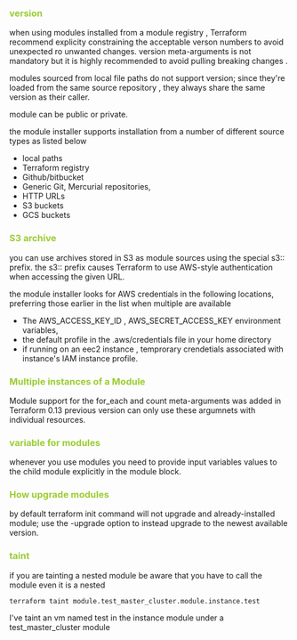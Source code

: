 <h3 style='color:yellowgreen'>version</h3>
when using modules installed from a module registry , Terraform recommend explicity constraining the acceptable verson numbers to avoid unexpected ro unwanted changes.
version meta-arguments is not mandatory but it is highly recommended to avoid pulling breaking changes .

modules sourced from local file paths do not support version; since they're loaded from the same source repository , they always share the same version as their caller.

module can be public or private.

the module installer supports installation from a number of different source types as listed below
 
 - local paths
 - Terraform registry 
 - Github/bitbucket
 - Generic Git, Mercurial repositories,
 - HTTP URLs
 - S3 buckets
 - GCS buckets


<h3 style='color:yellowgreen'>S3 archive</h3>

you can use archives stored in S3 as module sources using the special s3:: prefix. the s3:: prefix causes Terraform to use AWS-style authentication when accessing the given URL.

the module installer looks for AWS credentials in the following locations, preferring those earlier in the list when multiple are available
- The AWS_ACCESS_KEY_ID , AWS_SECRET_ACCESS_KEY environment variables,
- the default profile in the .aws/credentials file in your home directory
- if running on an eec2 instance , temprorary crendetials associated with instance's IAM instance profile.

<h3 style='color:yellowgreen'>Multiple instances of a Module</h3>

Module support for the for_each and count meta-arguments was added in Terraform 0.13 previous version can only use these argumnets with individual resources.

<h3 style='color:yellowgreen'>variable for modules</h3>
whenever you use modules you need to provide input variables values to the child module explicitly in the module block. 

<h3 style='color:yellowgreen'>How upgrade modules</h3>
by default terraform init command will not upgrade and already-installed module; use the -upgrade option to instead upgrade to the newest available version.

<h3 style='color:yellowgreen'>taint</h3>
if you are tainting a nested module be aware that you have to call the module even it is a nested 

`terraform taint module.test_master_cluster.module.instance.test`

I've taint an vm named test in the instance module under a test_master_cluster module
